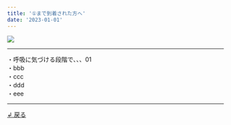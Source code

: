 ```yaml
---
title: '①まで到着された方へ'
date: '2023-01-01'
---
```

![](/images/1-0.jpg)
***
・呼吸に気づける段階で、、、01  
・bbb  
・ccc  
・ddd  
・eee  
***
[ ↲ 戻る ](https://01234567890.thebase.in/about)

